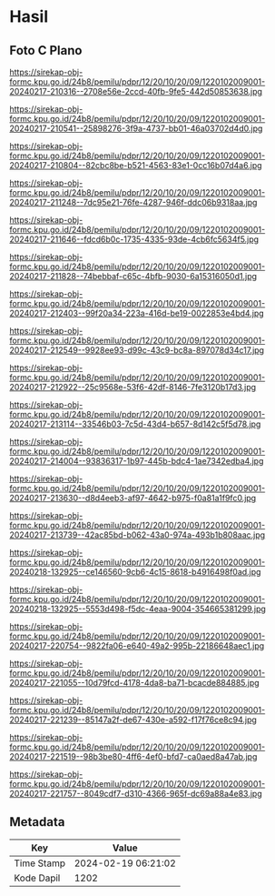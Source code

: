 # Hasil

## Foto C Plano

https://sirekap-obj-formc.kpu.go.id/24b8/pemilu/pdpr/12/20/10/20/09/1220102009001-20240217-210316--2708e56e-2ccd-40fb-9fe5-442d50853638.jpg

https://sirekap-obj-formc.kpu.go.id/24b8/pemilu/pdpr/12/20/10/20/09/1220102009001-20240217-210541--25898276-3f9a-4737-bb01-46a03702d4d0.jpg

https://sirekap-obj-formc.kpu.go.id/24b8/pemilu/pdpr/12/20/10/20/09/1220102009001-20240217-210804--82cbc8be-b521-4563-83e1-0cc16b07d4a6.jpg

https://sirekap-obj-formc.kpu.go.id/24b8/pemilu/pdpr/12/20/10/20/09/1220102009001-20240217-211248--7dc95e21-76fe-4287-946f-ddc06b9318aa.jpg

https://sirekap-obj-formc.kpu.go.id/24b8/pemilu/pdpr/12/20/10/20/09/1220102009001-20240217-211646--fdcd6b0c-1735-4335-93de-4cb6fc5634f5.jpg

https://sirekap-obj-formc.kpu.go.id/24b8/pemilu/pdpr/12/20/10/20/09/1220102009001-20240217-211828--74bebbaf-c65c-4bfb-9030-6a15316050d1.jpg

https://sirekap-obj-formc.kpu.go.id/24b8/pemilu/pdpr/12/20/10/20/09/1220102009001-20240217-212403--99f20a34-223a-416d-be19-0022853e4bd4.jpg

https://sirekap-obj-formc.kpu.go.id/24b8/pemilu/pdpr/12/20/10/20/09/1220102009001-20240217-212549--9928ee93-d99c-43c9-bc8a-897078d34c17.jpg

https://sirekap-obj-formc.kpu.go.id/24b8/pemilu/pdpr/12/20/10/20/09/1220102009001-20240217-212922--25c9568e-53f6-42df-8146-7fe3120b17d3.jpg

https://sirekap-obj-formc.kpu.go.id/24b8/pemilu/pdpr/12/20/10/20/09/1220102009001-20240217-213114--33546b03-7c5d-43d4-b657-8d142c5f5d78.jpg

https://sirekap-obj-formc.kpu.go.id/24b8/pemilu/pdpr/12/20/10/20/09/1220102009001-20240217-214004--93836317-1b97-445b-bdc4-1ae7342edba4.jpg

https://sirekap-obj-formc.kpu.go.id/24b8/pemilu/pdpr/12/20/10/20/09/1220102009001-20240217-213630--d8d4eeb3-af97-4642-b975-f0a81a1f9fc0.jpg

https://sirekap-obj-formc.kpu.go.id/24b8/pemilu/pdpr/12/20/10/20/09/1220102009001-20240217-213739--42ac85bd-b062-43a0-974a-493b1b808aac.jpg

https://sirekap-obj-formc.kpu.go.id/24b8/pemilu/pdpr/12/20/10/20/09/1220102009001-20240218-132925--ce146560-9cb6-4c15-8618-b4916498f0ad.jpg

https://sirekap-obj-formc.kpu.go.id/24b8/pemilu/pdpr/12/20/10/20/09/1220102009001-20240218-132925--5553d498-f5dc-4eaa-9004-354665381299.jpg

https://sirekap-obj-formc.kpu.go.id/24b8/pemilu/pdpr/12/20/10/20/09/1220102009001-20240217-220754--9822fa06-e640-49a2-995b-22186648aec1.jpg

https://sirekap-obj-formc.kpu.go.id/24b8/pemilu/pdpr/12/20/10/20/09/1220102009001-20240217-221055--10d79fcd-4178-4da8-ba71-bcacde884885.jpg

https://sirekap-obj-formc.kpu.go.id/24b8/pemilu/pdpr/12/20/10/20/09/1220102009001-20240217-221239--85147a2f-de67-430e-a592-f17f76ce8c94.jpg

https://sirekap-obj-formc.kpu.go.id/24b8/pemilu/pdpr/12/20/10/20/09/1220102009001-20240217-221519--98b3be80-4ff6-4ef0-bfd7-ca0aed8a47ab.jpg

https://sirekap-obj-formc.kpu.go.id/24b8/pemilu/pdpr/12/20/10/20/09/1220102009001-20240217-221757--8049cdf7-d310-4366-965f-dc69a88a4e83.jpg


## Metadata

| Key        | Value               |
| ---------- | ------------------- |
| Time Stamp | 2024-02-19 06:21:02 |
| Kode Dapil | 1202                |



